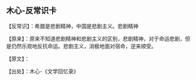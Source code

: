 ## 木心-反常识卡

【反常识】：希腊是悲剧精神，中国是悲剧主义。悲剧精神

【原来】：原来不知道悲剧精神和悲剧主义的区别，悲剧精神，对于命运悲剧，但是仍然乐观地反抗命运。悲剧主义，消极地面对宿命，逆来顺受。

【原文】：

【出处】：木心-《文学回忆录》
